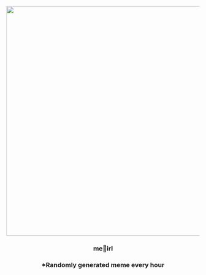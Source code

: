 <p align="center">
        <img src="https://i.redd.it/9cdza0zycm291.jpg" width="600" height="600">
        </p>
        <h3 align="center">me🥟irl</h3>
        <h3 align="center">*Randomly generated meme every hour</h3>
    